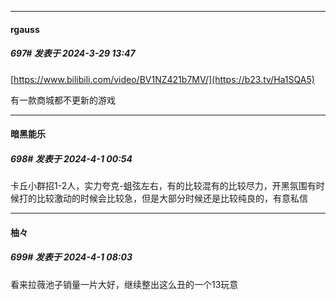 ﻿
*****

####  rgauss  
##### 697#       发表于 2024-3-29 13:47

[https://www.bilibili.com/video/BV1NZ421b7MV/](https://b23.tv/Ha1SQA5)

有一款商城都不更新的游戏


*****

####  暗黑能乐  
##### 698#       发表于 2024-4-1 00:54

卡丘小群招1-2人，实力夸克-蛆弦左右，有的比较混有的比较尽力，开黑氛围有时候打的比较激动的时候会比较急，但是大部分时候还是比较纯良的，有意私信


*****

####  柚々  
##### 699#       发表于 2024-4-1 08:03

看来拉薇池子销量一片大好，继续整出这么丑的一个13玩意

